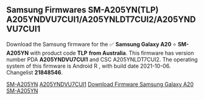 <h2>Samsung Firmwares SM-A205YN(TLP) A205YNDVU7CUI1/A205YNLDT7CUI2/A205YNDVU7CUI1</h2>
Download the Samsung firmware for the ✅ <strong>Samsung Galaxy A20 </strong> ⭐ <strong>SM-A205YN</strong> with product code <strong>TLP</strong> <strong> from Australia</strong>. This firmware has version number PDA <strong>A205YNDVU7CUI1</strong> and CSC A205YNLDT7CUI2. The operating system of this firmware is Android R , with build date 2021-10-06. Changelist <strong>21848546</strong>.


[SM-A205YN](https://samfirm.shop/samsung/model/SM-A205YN)
[A205YNDVU7CUI1](https://samfirm.shop/samsung/pda/A205YNDVU7CUI1)
[Download Firmware Samsung Galaxy A20 SM-A205YN](https://samfirm.shop/samsung/firmware/462777)
